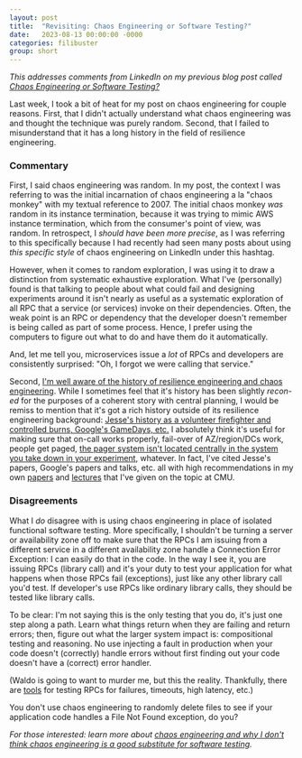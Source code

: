 ```yaml
---
layout: post
title:  "Revisiting: Chaos Engineering or Software Testing?"
date:   2023-08-13 00:00:00 -0000
categories: filibuster
group: short
---
```


_This addresses comments from LinkedIn on my previous blog post called [Chaos Engineering or Software Testing?](https://christophermeiklejohn.com/filibuster/2023/08/10/chaos-engineering.html)_

Last week, I took a bit of heat for my post on chaos engineering for couple reasons. First, that I didn't actually understand what chaos engineering was and thought the technique was purely random. Second, that I failed to misunderstand that it has a long history in the field of resilience engineering.

### Commentary

First, I said chaos engineering was random.  In my post, the context I was referring to was the initial incarnation of chaos engineering a la "chaos monkey" with my textual reference to 2007. The initial chaos monkey _was_ random in its instance termination, because it was trying to mimic AWS instance termination, which from the consumer's point of view, was random.  In retrospect, I *should have been more precise*, as I was referring to this specifically because I had recently had seen many posts about using _this specific style_ of chaos engineering on LinkedIn under this hashtag.

However, when it comes to random exploration, I was using it to draw a distinction from systematic exhaustive exploration.  What I've (personally) found is that talking to people about what could fail and designing experiments around it isn't nearly as useful as a systematic exploration of all RPC that a service (or services) invoke on their dependencies.  Often, the weak point is an RPC or dependency that the developer doesn't remember is being called as part of some process. Hence, I prefer using the computers to figure out what to do and have them do it automatically.

And, let me tell you, microservices issue a *lot* of RPCs and developers are consistently surprised: "Oh, I forgot we were calling that service."

Second, [I'm well aware of the history of resilience engineering and chaos engineering](https://christophermeiklejohn.com/filibuster/2022/03/17/what-is-chaos-engineering.html).  While I sometimes feel that it's history has been slightly _recon-ed_ for the purposes of a coherent story with central planning, I would be remiss to mention that it's got a rich history outside of  its resilience engineering background: [Jesse's history as a volunteer firefighter and controlled burns, Google's GameDays, etc.](https://dl.acm.org/doi/abs/10.1145/2367376.2371297) I absolutely think it's useful for making sure that on-call works properly, fail-over of AZ/region/DCs work, people get paged, [the pager system isn't located centrally in the system you take down in your experiment](https://www.oreilly.com/library/view/chaos-engineering/9781492043850/), whatever. In fact, I've cited Jesse's papers, Google's papers and talks, etc. all with high recommendations in my own [papers](https://dl.acm.org/doi/abs/10.1145/3472883.3487005) and [lectures](http://cmu-313.github.io) that I've given on the topic at CMU.

### Disagreements

What I *do* disagree with is using chaos engineering in place of isolated functional software testing. More specifically, I shouldn't be turning a server or availability zone off to make sure that the RPCs I am issuing from a different service in a different availability zone handle a Connection Error Exception: I can easily do that in the code. In the way I see it, you are issuing RPCs (library call) and it's your duty to test your application for what happens when those RPCs fail (exceptions), just like any other library call you'd test. If developer's use RPCs like ordinary library calls, they should be tested like library calls.

To be clear: I'm not saying this is the only testing that you do, it's just one step along a path. Learn what things return when they are failing and return errors; then, figure out what the larger system impact is: compositional testing and reasoning. No use injecting a fault in production when your code doesn't (correctly) handle errors without first finding out your code doesn't have a (correct) error handler.

(Waldo is going to want to murder me, but this the reality. Thankfully, there are [tools](http://filibuster.cloud) for testing RPCs for failures, timeouts, high latency, etc.)

You don't use chaos engineering to randomly delete files to see if your application code handles a File Not Found exception, do you?

_For those interested: learn more about [chaos engineering and why I don't think chaos engineering is a good substitute for software testing](https://christophermeiklejohn.com/filibuster/2022/03/17/what-is-chaos-engineering.html)._
